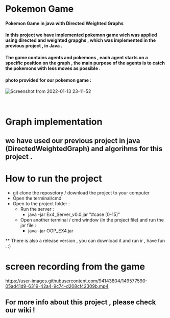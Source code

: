 # Pokemon Game
#### Pokemon Game in java with Directed Weighted Graphs

#### In this project we have implemented pokemon game wich was applied using directed and weighted grapghs , which was implemented in the previous project , in Java . </br>

#### The game contains agents and pokemons , each agent starts on a specific position on the graph , the main purpose of the agents is to catch the pokemons with less  moves as possible .

#### photo provided for our pokemon game : </br>

![Screenshot from 2022-01-13 23-11-52](https://user-images.githubusercontent.com/94143804/149411011-1a6d202f-50c8-447c-bb81-cdaeb890104a.png)

</br>

# Graph implementation 
## we have used our previous project in java (DirectedWeightedGraph) and algorihms for this project .</br> 


# How to run the project </br>
 - git clone the reposetory / download the project to your computer </br>
 - Open the terminal/cmd </br>
 - Open to the project folder : </br>
   - Run the server : </br>
     - java -jar Ex4_Server_v0.0.jar "#case [0-15]"</br>
   - Open another terminal / cmd window (in the project file) and run the jar file : </br>
     - java -jar OOP_EX4.jar  

** There is also a release version , you can download it and run ir , have fun . :)

# screen recording from the game 

https://user-images.githubusercontent.com/94143804/149577590-05ad41d9-6319-42a4-9c74-d208cf42309b.mp4 </br>
## For more info about this project , please check our wiki ! 
